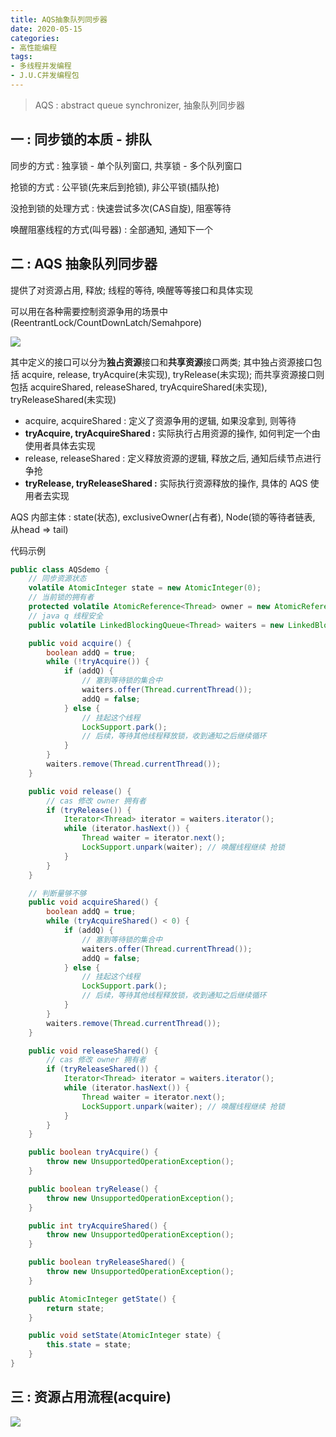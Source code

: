 ```yaml
---
title: AQS抽象队列同步器
date: 2020-05-15
categories:
- 高性能编程
tags: 
- 多线程并发编程
- J.U.C并发编程包
---
```




> AQS : abstract queue synchronizer, 抽象队列同步器



## 一 : 同步锁的本质 - 排队

同步的方式 : 独享锁 - 单个队列窗口, 共享锁 - 多个队列窗口

抢锁的方式 : 公平锁(先来后到抢锁), 非公平锁(插队抢)

没抢到锁的处理方式 : 快速尝试多次(CAS自旋), 阻塞等待

唤醒阻塞线程的方式(叫号器) : 全部通知, 通知下一个

## 二 : AQS 抽象队列同步器

提供了对资源占用, 释放; 线程的等待, 唤醒等等接口和具体实现

可以用在各种需要控制资源争用的场景中(ReentrantLock/CountDownLatch/Semahpore)

![](https://gcore.jsdelivr.net/gh/info4z/blog_images@main/images/image-20230128175042201.png)

其中定义的接口可以分为**独占资源**接口和**共享资源**接口两类; 其中独占资源接口包括 acquire, release, tryAcquire(未实现), tryRelease(未实现); 而共享资源接口则包括 acquireShared, releaseShared, tryAcquireShared(未实现), tryReleaseShared(未实现)

- acquire, acquireShared : 定义了资源争用的逻辑, 如果没拿到, 则等待
- **tryAcquire, tryAcquireShared :** 实际执行占用资源的操作, 如何判定一个由使用者具体去实现
- release, releaseShared : 定义释放资源的逻辑, 释放之后, 通知后续节点进行争抢
- **tryRelease, tryReleaseShared :** 实际执行资源释放的操作, 具体的 AQS 使用者去实现

AQS 内部主体 : state(状态), exclusiveOwner(占有者), Node(锁的等待者链表, 从head => tail)

代码示例

```java
public class AQSdemo {
    // 同步资源状态
    volatile AtomicInteger state = new AtomicInteger(0);
    // 当前锁的拥有者
    protected volatile AtomicReference<Thread> owner = new AtomicReference<>();
    // java q 线程安全
    public volatile LinkedBlockingQueue<Thread> waiters = new LinkedBlockingQueue<>();

    public void acquire() {
        boolean addQ = true;
        while (!tryAcquire()) {
            if (addQ) {
                // 塞到等待锁的集合中
                waiters.offer(Thread.currentThread());
                addQ = false;
            } else {
                // 挂起这个线程
                LockSupport.park();
                // 后续，等待其他线程释放锁，收到通知之后继续循环
            }
        }
        waiters.remove(Thread.currentThread());
    }

    public void release() {
        // cas 修改 owner 拥有者
        if (tryRelease()) {
            Iterator<Thread> iterator = waiters.iterator();
            while (iterator.hasNext()) {
                Thread waiter = iterator.next();
                LockSupport.unpark(waiter); // 唤醒线程继续 抢锁
            }
        }
    }

    // 判断量够不够
    public void acquireShared() {
        boolean addQ = true;
        while (tryAcquireShared() < 0) {
            if (addQ) {
                // 塞到等待锁的集合中
                waiters.offer(Thread.currentThread());
                addQ = false;
            } else {
                // 挂起这个线程
                LockSupport.park();
                // 后续，等待其他线程释放锁，收到通知之后继续循环
            }
        }
        waiters.remove(Thread.currentThread());
    }

    public void releaseShared() {
        // cas 修改 owner 拥有者
        if (tryReleaseShared()) {
            Iterator<Thread> iterator = waiters.iterator();
            while (iterator.hasNext()) {
                Thread waiter = iterator.next();
                LockSupport.unpark(waiter); // 唤醒线程继续 抢锁
            }
        }
    }

    public boolean tryAcquire() {
        throw new UnsupportedOperationException();
    }

    public boolean tryRelease() {
        throw new UnsupportedOperationException();
    }

    public int tryAcquireShared() {
        throw new UnsupportedOperationException();
    }

    public boolean tryReleaseShared() {
        throw new UnsupportedOperationException();
    }

    public AtomicInteger getState() {
        return state;
    }

    public void setState(AtomicInteger state) {
        this.state = state;
    }
}
```



## 三 : 资源占用流程(acquire)

![](https://gcore.jsdelivr.net/gh/info4z/blog_images@main/images/94287e08-e18f-4bac-a9c7-0abe7af2d160-8352070.jpg)

